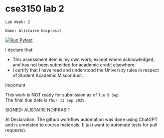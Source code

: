 # cse3150 lab 2
`Lab Week: 2`

`Name: Alistaire Noiprasit`

[![Run Pytest](https://github.com/alistairenoiprasit/cse3150_week_2_lab/actions/workflows/pytest.yaml/badge.svg)](https://github.com/alistairenoiprasit/cse3150_week_2_lab/actions/workflows/pytest.yaml)

I declare that:
- This assessment item is my own work, except where acknowledged, and has not been submitted for
academic credit elsewhere
- I certify that I have read and understood the University rules in respect of Student Academic
Misconduct.

<!--
> This work is ready for submission as of `Day XX Month 2025`. <br>
> This work is NOT ready for submission as of `Day XX MONTH 2025`. <br>
-->
> [!IMPORTANT]
> This work is NOT ready for submission as of `Tue 9 Sep`. <br>
> The final due date is `Thur 11 Sep 2025`.

SIGNED: ALISTAIRE NOIPRASIT

AI Declaration:
The github workflow automation was done using ChatGPT and is unrelated to course materials. 
(I just want to automate tests for pull requests).
